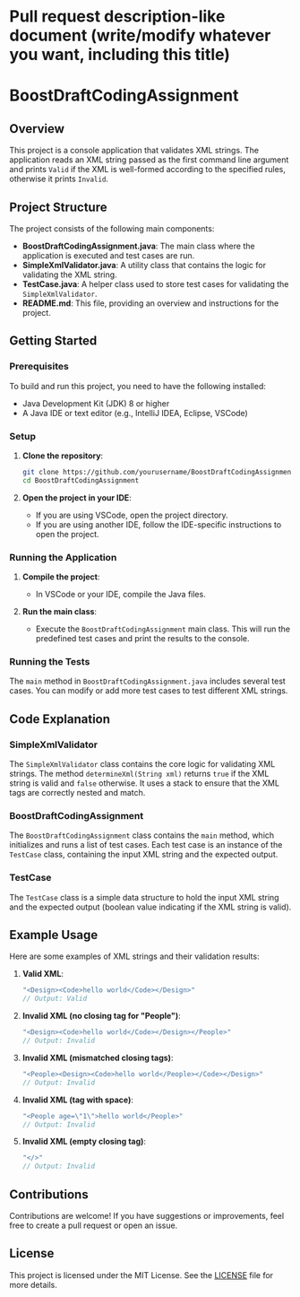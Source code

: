 # Pull request description-like document (write/modify whatever you want, including this title) 
# BoostDraftCodingAssignment

## Overview

This project is a console application that validates XML strings. The application reads an XML string passed as the first command line argument and prints `Valid` if the XML is well-formed according to the specified rules, otherwise it prints `Invalid`.

## Project Structure

The project consists of the following main components:

- **BoostDraftCodingAssignment.java**: The main class where the application is executed and test cases are run.
- **SimpleXmlValidator.java**: A utility class that contains the logic for validating the XML string.
- **TestCase.java**: A helper class used to store test cases for validating the `SimpleXmlValidator`.
- **README.md**: This file, providing an overview and instructions for the project.

## Getting Started

### Prerequisites

To build and run this project, you need to have the following installed:

- Java Development Kit (JDK) 8 or higher
- A Java IDE or text editor (e.g., IntelliJ IDEA, Eclipse, VSCode)

### Setup

1. **Clone the repository**:
    ```bash
    git clone https://github.com/yourusername/BoostDraftCodingAssignment.git
    cd BoostDraftCodingAssignment
    ```

2. **Open the project in your IDE**:
    - If you are using VSCode, open the project directory.
    - If you are using another IDE, follow the IDE-specific instructions to open the project.

### Running the Application

1. **Compile the project**:
    - In VSCode or your IDE, compile the Java files.

2. **Run the main class**:
    - Execute the `BoostDraftCodingAssignment` main class. This will run the predefined test cases and print the results to the console.

### Running the Tests

The `main` method in `BoostDraftCodingAssignment.java` includes several test cases. You can modify or add more test cases to test different XML strings.

## Code Explanation

### SimpleXmlValidator

The `SimpleXmlValidator` class contains the core logic for validating XML strings. The method `determineXml(String xml)` returns `true` if the XML string is valid and `false` otherwise. It uses a stack to ensure that the XML tags are correctly nested and match.

### BoostDraftCodingAssignment

The `BoostDraftCodingAssignment` class contains the `main` method, which initializes and runs a list of test cases. Each test case is an instance of the `TestCase` class, containing the input XML string and the expected output.

### TestCase

The `TestCase` class is a simple data structure to hold the input XML string and the expected output (boolean value indicating if the XML string is valid).

## Example Usage

Here are some examples of XML strings and their validation results:

1. **Valid XML**:
    ```java
    "<Design><Code>hello world</Code></Design>"
    // Output: Valid
    ```

2. **Invalid XML (no closing tag for "People")**:
    ```java
    "<Design><Code>hello world</Code></Design></People>"
    // Output: Invalid
    ```

3. **Invalid XML (mismatched closing tags)**:
    ```java
    "<People><Design><Code>hello world</People></Code></Design>"
    // Output: Invalid
    ```

4. **Invalid XML (tag with space)**:
    ```java
    "<People age=\"1\">hello world</People>"
    // Output: Invalid
    ```

5. **Invalid XML (empty closing tag)**:
    ```java
    "</>"
    // Output: Invalid
    ```

## Contributions

Contributions are welcome! If you have suggestions or improvements, feel free to create a pull request or open an issue.

## License

This project is licensed under the MIT License. See the [LICENSE](LICENSE) file for more details.


